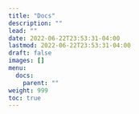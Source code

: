 ```yaml
---
title: "Docs"
description: ""
lead: ""
date: 2022-06-22T23:53:31-04:00
lastmod: 2022-06-22T23:53:31-04:00
draft: false
images: []
menu:
  docs:
    parent: ""
weight: 999
toc: true
---
```


